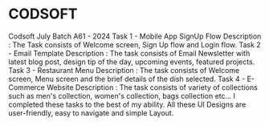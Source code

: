 # CODSOFT
Codsoft July Batch A61 - 2024
Task 1 - Mobile App SignUp Flow Description : The Task consists of Welcome screen, Sign Up flow and Login flow. 
Task 2 - Email Template Description : The task consists of Email Newsletter with latest blog post, design tip of the day, upcoming events, featured projects.
Task 3 - Restaurant Menu Description : The task consists of Welcome screen, Menu screen and the brief details of the dish selected.
Task 4 - E-Commerce Website Description : The task consists of variety of collections such as men's collection, women's collection, bags collection etc... 
I completed these tasks to the best of my ability. 
All these UI Designs are user-friendly, easy to navigate and simple Layout.

